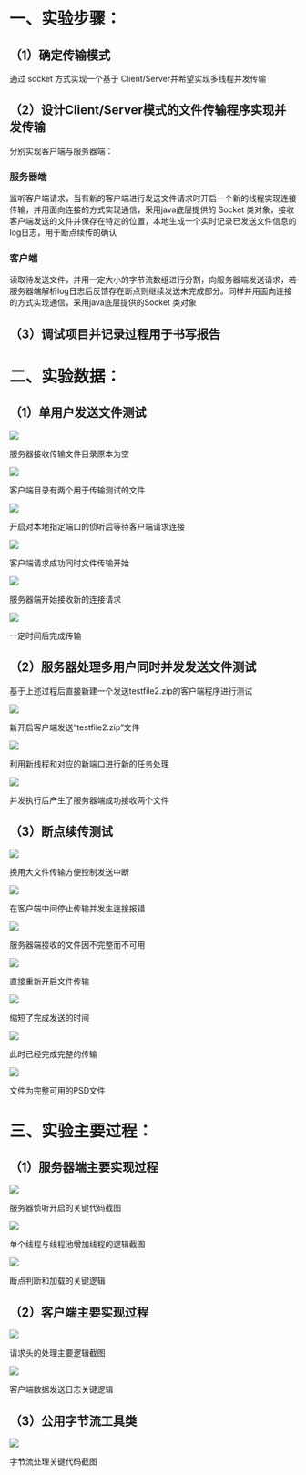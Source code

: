 # 一、实验步骤：
## （1）确定传输模式

通过 socket 方式实现一个基于 Client/Server并希望实现多线程并发传输

## （2）设计Client/Server模式的文件传输程序实现并发传输

分别实现客户端与服务器端：

### 服务器端

​	监听客户端请求，当有新的客户端进行发送文件请求时开启一个新的线程实现连接传输，并用面向连接的方式实现通信，采用java底层提供的
Socket
​	类对象，接收客户端发送的文件并保存在特定的位置，本地生成一个实时记录已发送文件信息的log日志，用于断点续传的确认

### 客户端

​	读取待发送文件，并用一定大小的字节流数组进行分割，向服务器端发送请求，若服务器端解析log日志后反馈存在断点则继续发送未完成部分。同样并用面向连接的方式实现通信，采用java底层提供的Socket 类对象

## （3）调试项目并记录过程用于书写报告

# 二、实验数据：

## （1）单用户发送文件测试

![](media/0abdb1d90cf3a110fe545aa56ed1b77e.png)

服务器接收传输文件目录原本为空

![](media/2986718c4ca1965ab6379a1aad117e92.png)

客户端目录有两个用于传输测试的文件

![](media/8c791563cd0574ae807e7ecec9ae3893.png)

开启对本地指定端口的侦听后等待客户端请求连接

![](media/412f59a55e234127c5407a8af5d4e761.png)

客户端请求成功同时文件传输开始

![](media/640b41a951162b18216cef965df16741.png)

服务器端开始接收新的连接请求

![](media/dd83ef3751d78162a606d4905f49f125.png)

一定时间后完成传输

## （2）服务器处理多用户同时并发发送文件测试

基于上述过程后直接新建一个发送testfile2.zip的客户端程序进行测试

![](media/7a3e8ee95c85547b7f67c533250e1467.png)

新开启客户端发送“testfile2.zip”文件

![](media/dbd8711395f48129adb884dae325a331.png)

利用新线程和对应的新端口进行新的任务处理

![](media/273233a0cf391180a46b8739e0a99153.png)

并发执行后产生了服务器端成功接收两个文件

## （3）断点续传测试

![](media/121fd666db67d222e86a43435b6b71bc.png)

换用大文件传输方便控制发送中断

![](media/add0c5b76752b143ad3d3578350c02c1.png)

在客户端中间停止传输并发生连接报错

![](media/a110a5edd8b0e8b456c775ae04d035a2.png)

服务器端接收的文件因不完整而不可用

![](media/b1e3b242c68d1da244afe6fc9658f62c.png)

直接重新开启文件传输

![](media/7afddad30cbf7fd58959a5ffd1127dd7.png)

缩短了完成发送的时间

![](media/9a9e3a5658305488a82d6bf54d6da526.png)

此时已经完成完整的传输

![](media/4ba51be88a1f4d2b767778dba91d8843.png)

文件为完整可用的PSD文件

# 三、实验主要过程：

## （1）服务器端主要实现过程

![](media/fd19dac9f7d5d9c5a542f69aa8707f7a.png)

服务器侦听开启的关键代码截图

![](media/dda0644b8210492c802891cfe0645f14.png)

单个线程与线程池增加线程的逻辑截图

![](media/28fee1c606e2bb47c98955f78c558e90.png)

断点判断和加载的关键逻辑

## （2）客户端主要实现过程

![](media/57e11e2b985843c1799d0ee8e8fbd4e9.png)

请求头的处理主要逻辑截图

![](media/cda351d748a42b720be991549abf8714.png)

客户端数据发送日志关键逻辑

## （3）公用字节流工具类

![](media/2d3000ab969a1179c2e8ab3e2b2fec27.png)

字节流处理关键代码截图
